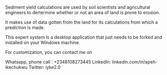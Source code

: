 Sediment yield calculations are used by soil scientists and agricultural engineers to dertermine whether or not an area of land is prone to erosion.

It makes use  of data gotten from the land for its calculations from which a prediction is made. 

This expert system is a desktop application that just needs to be forked and installed on your Windows machine.

For customization, you can contact me on

Whatsapp, phone call : +2348108273445
LinkedIn: linkedin.com/in/apeh-ikechukwu
Twitter: iyke2.0